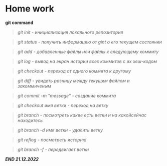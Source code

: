 # Home work

**git command**

> *git init - инициализация локального репозитория*

> *git status - получить информацию от gint о его текущем состоянии*

> *git add - добавленные файлы или файлы к следующему коммиту*

> *git log - вывод на экран истории всех коммитов с их хеш-кодом*

> *git checkout - переход от одного коммита к другому*

> *git diff - увидеть разницу между текущим файлом и закоммиченым*

> *git commit -m "message" - создание коммита*

> *git checkout имя ветки - переход на ветку*

> *git branch - посмотреть какие есть ветки и на какойсейчас находитесь*

> *git branch -d имя ветки - удалить ветку*

> *git reflog - посмотреть историю*

> *git branch -f - передвигает ветки*

***END 21.12.2022***